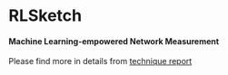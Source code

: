 # RLSketch

#### Machine Learning-empowered Network Measurement

Please find more in details from [technique report](https://www.runoob.com)  
